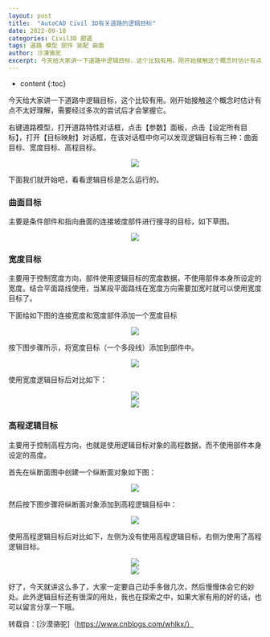 ```yaml
---
layout: post
title:  "AutoCAD Civil 3D有关道路的逻辑目标"
date: 2022-09-18
categories: Civil3D 廊道
tags: 道路 模型 部件 装配 曲面
author: 沙漠骆驼
excerpt: 今天给大家讲一下道路中逻辑目标，这个比较有用。刚开始接触这个概念时估计有点不太好理解，需要经过多次的尝试后才会掌握它。
---
```

* content
{:toc}

今天给大家讲一下道路中逻辑目标，这个比较有用。刚开始接触这个概念时估计有点不太好理解，需要经过多次的尝试后才会掌握它。

右键道路模型，打开道路特性对话框，点击【参数】面板，点击【设定所有目标】，打开【目标映射】对话框，在该对话框中你可以发现逻辑目标有三种：曲面目标、宽度目标、高程目标。

<div style="text-align:center;"><img src="/img/2022/2022-09-18-09-43-35.png"></div>

下面我们就开始吧，看看逻辑目标是怎么运行的。

### 曲面目标
主要是条件部件和指向曲面的连接坡度部件进行搜寻的目标，如下草图。

<div style="text-align:center;"><img src="/img/2022/2022-09-18-09-43-51.png"></div>

### 宽度目标
主要用于控制宽度方向，部件使用逻辑目标的宽度数据，不使用部件本身所设定的宽度。结合平面路线使用，当某段平面路线在宽度方向需要加宽时就可以使用宽度目标了。

下面给如下图的连接宽度和宽度部件添加一个宽度目标

<div style="text-align:center;"><img src="/img/2022/2022-09-18-09-44-02.png"></div>

按下图步骤所示，将宽度目标（一个多段线）添加到部件中。 

<div style="text-align:center;"><img src="/img/2022/2022-09-18-09-44-12.png"></div>

使用宽度逻辑目标后对比如下：

<div style="text-align:center;"><img src="/img/2022/2022-09-18-09-44-20.png"></div>

<div style="text-align:center;"><img src="/img/2022/2022-09-18-09-44-31.png"></div>

### 高程逻辑目标
主要用于控制高程方向，也就是使用逻辑目标对象的高程数据，而不使用部件本身设定的高度。

首先在纵断面图中创建一个纵断面对象如下图： 

<div style="text-align:center;"><img src="/img/2022/2022-09-18-09-44-39.png"></div>

然后按下图步骤将纵断面对象添加到高程逻辑目标中： 

<div style="text-align:center;"><img src="/img/2022/2022-09-18-09-44-48.png"></div>

使用高程逻辑目标后对比如下，左侧为没有使用高程逻辑目标，右侧为使用了高程逻辑目标。  

<div style="text-align:center;"><img src="/img/2022/2022-09-18-09-44-56.png"></div>

<div style="text-align:center;"><img src="/img/2022/2022-09-18-09-45-03.png"></div>

好了，今天就讲这么多了，大家一定要自己动手多做几次，然后慢慢体会它的妙处。此外逻辑目标还有很深的用处，我也在探索之中，如果大家有用的好的话，也可以留言分享一下哦。

转载自：[沙漠骆驼]（https://www.cnblogs.com/whlkx/）